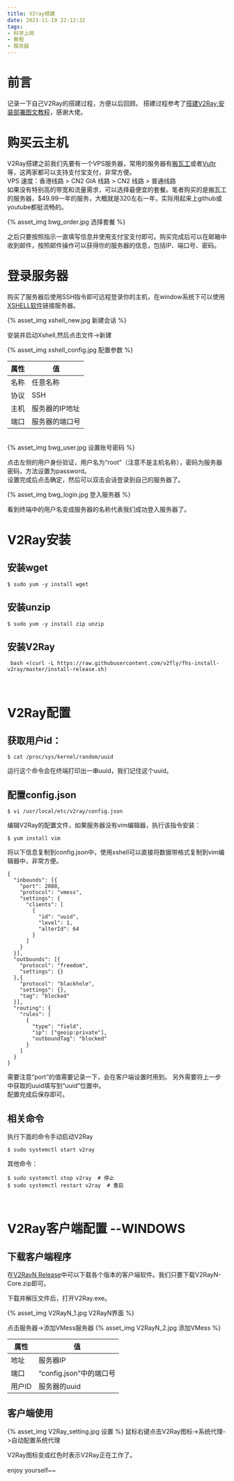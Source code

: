 ```yaml
---
title: V2ray搭建
date: 2021-11-19 22:12:32
tags:
- 科学上网
- 教程
- 服务器
---
```


# 前言
记录一下自己V2Ray的搭建过程，方便以后回顾。
搭建过程参考了[搭建V2Ray,安装部署图文教程](https://www.itblogcn.com/article/1501.html)，感谢大佬。

<!--more-->

# 购买云主机
V2Ray搭建之前我们先要有一个VPS服务器，常用的服务器有[搬瓦工](https://bwh81.net/)或者[Vultr](https://www.vultr.com/)等，这两家都可以支持支付宝支付，非常方便。</br>
VPS 速度：香港线路 > CN2 GIA 线路 > CN2 线路 > 普通线路</br>
如果没有特别高的带宽和流量需求，可以选择最便宜的套餐。笔者购买的是搬瓦工的服务器，$49.99一年的服务，大概就是320左右一年，实际用起来上github或youtube都挺流畅的。</br>

{% asset_img bwg_order.jpg 选择套餐 %}

之后只要按照指示一直填写信息并使用支付宝支付即可。购买完成后可以在邮箱中收到邮件，按照邮件操作可以获得你的服务器的信息，包括IP、端口号、密码。</br>

# 登录服务器
购买了服务器后使用SSH指令即可远程登录你的主机，在window系统下可以使用[XSHELL软件](https://xshell.en.softonic.com/)链接服务器。</br>

{% asset_img xshell_new.jpg 新建会话 %}

安装并启动Xshell,然后点击文件->新建</br>

{% asset_img xshell_config.jpg 配置参数 %}


| 属性       | 值               | 
| ------     | ------          | 
| 名称       | 任意名称          | 
| 协议       | SSH              | 
| 主机       | 服务器的IP地址    | 
| 端口       | 服务器的端口号    | 


</br>
{% asset_img bwg_user.jpg 设置账号密码 %}

点击左侧的用户身份验证，用户名为“root”（注意不是主机名称），密码为服务器密码，方法设置为password。</br>
设置完成后点击确定，然后可以双击会话登录到自己的服务器了。

{% asset_img bwg_login.jpg 登入服务器 %}

看到终端中的用户名变成服务器的名称代表我们成功登入服务器了。</br>

# V2Ray安装
## 安装wget
```
$ sudo yum -y install wget
```

## 安装unzip
```
$ sudo yum -y install zip unzip
```

## 安装V2Ray
```
 bash <(curl -L https://raw.githubusercontent.com/v2fly/fhs-install-v2ray/master/install-release.sh)
```
</br>

# V2Ray配置
## 获取用户id：
```
$ cat /proc/sys/kernel/random/uuid
```
运行这个命令会在终端打印出一串uuid，我们记住这个uuid。

## 配置config.json
```
$ vi /usr/local/etc/v2ray/config.json
```
编辑V2Ray的配置文件，如果服务器没有vim编辑器，执行该指令安装：

```
$ yum install vim
```
将以下信息复制到config.json中，使用xshell可以直接将数据带格式复制到vim编辑器中，非常方便。

```
{
  "inbounds": [{
    "port": 2088,
    "protocol": "vmess",
    "settings": {
      "clients": [
        {
          "id": "uuid",
          "level": 1,
          "alterId": 64
        }
      ]
    }
  }],
  "outbounds": [{
    "protocol": "freedom",
    "settings": {}
  },{
    "protocol": "blackhole",
    "settings": {},
    "tag": "blocked"
  }],
  "routing": {
    "rules": [
      {
        "type": "field",
        "ip": ["geoip:private"],
        "outboundTag": "blocked"
      }
    ]
  }
}
```
需要注意“port”的值需要记录一下，会在客户端设置时用到。
另外需要将上一步中获取的uuid填写到“uuid”位置中。</br>
配置完成后保存即可。

## 相关命令
执行下面的命令手动启动V2Ray
```
$ sudo systemctl start v2ray
```

其他命令：
```
$ sudo systemctl stop v2ray  # 停止
$ sudo systemctl restart v2ray  # 重启
```

</br>

# V2Ray客户端配置 --WINDOWS

## 下载客户端程序
在[V2RayN Release](https://github.com/2dust/v2rayN/releases)中可以下载各个版本的客户端软件。我们只要下载V2RayN-Core.zip即可。

下载并解压文件后，打开V2Ray.exe。

{% asset_img V2RayN_1.jpg V2RayN界面 %}

点击服务器->添加VMess服务器
{% asset_img V2RayN_2.jpg 添加VMess %}

| 属性       | 值          | 
| ------     | ------     | 
| 地址       | 服务器IP    | 
| 端口       | “config.json”中的端口号     | 
| 用户ID     | 服务器的uuid     | 


## 客户端使用
{% asset_img V2Ray_setting.jpg 设置 %}
鼠标右键点击V2Ray图标->系统代理->自动配置系统代理

V2Ray图标变成红色时表示V2Ray正在工作了。</br></br>
enjoy yourself~~



